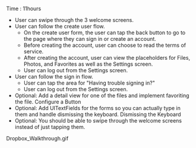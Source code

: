 

Time : 11hours
- User can swipe through the 3 welcome screens.
- User can follow the create user flow.
  - On the create user form, the user can tap the back button to go to the page where they can sign in or create an account.
  - Before creating the account, user can choose to read the terms of service.
  - After creating the account, user can view the placeholders for Files, Photos, and Favorites as well as the Settings screen.
  - User can log out from the Settings screen.
- User can follow the sign in flow.
  - User can tap the area for "Having trouble signing in?"
  - User can log out from the Settings screen.
- Optional: Add a detail view for one of the files and implement favoriting the file. Configure a Button
- Optional: Add UITextFields for the forms so you can actually type in them and handle dismissing the keyboard. Dismissing the Keyboard
- Optional: You should be able to swipe through the welcome screens instead of just tapping them.

Dropbox_Walkthrough.gif